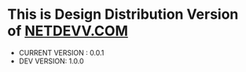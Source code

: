# This is Design Distribution Version of [NETDEVV.COM](https://www.netdevv.com)

* CURRENT VERSION : 0.0.1
* DEV VERSION: 1.0.0